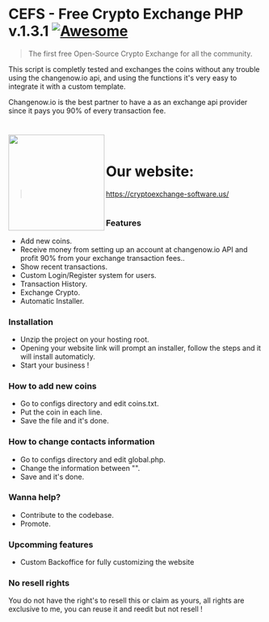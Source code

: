 #
# CEFS - Free Crypto Exchange PHP v.1.3.1 [![Awesome](https://cdn.rawgit.com/sindresorhus/awesome/d7305f38d29fed78fa85652e3a63e154dd8e8829/media/badge.svg)](https://github.com/sindresorhus/awesome)
> The first free Open-Source Crypto Exchange for all the community.

This script is completly tested and exchanges the coins without any trouble using the changenow.io api, and using the functions it's very easy to integrate it with a custom template.

Changenow.io is the best partner to have a as an exchange api provider since it pays you 90% of every transaction fee.

#
<img src="https://cryptoexchange-software.us/images/logob.png" height="190px" align="left" /><br>
# Our website: 
> https://cryptoexchange-software.us/
#
#

### Features
 - Add new coins.
 - Receive money from setting up an account at changenow.io API and profit 90% from your exchange transaction fees..
 - Show recent transactions.
 - Custom Login/Register system for users.
 - Transaction History.
 - Exchange Crypto.
 - Automatic Installer.


### Installation

- Unzip the project on your hosting root.
- Opening your website link will prompt an installer, follow the steps and it will install automaticly.
- Start your business !


### How to add new coins

- Go to configs directory and edit coins.txt.
- Put the coin in each line.
- Save the file and it's done.

### How to change contacts information

- Go to configs directory and edit global.php.
- Change the information between "".
- Save and it's done.

### Wanna help? 

 - Contribute to the codebase.
 - Promote.
 
 ### Upcomming features
 
 - Custom Backoffice for fully customizing the website
 
 ### No resell rights
 
 You do not have the right's to resell this or claim as yours, all rights are exclusive to me, you can reuse it and reedit but not resell !
